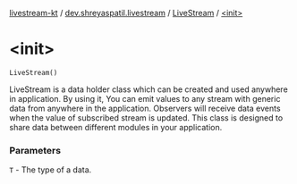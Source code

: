 [livestream-kt](../../index.md) / [dev.shreyaspatil.livestream](../index.md) / [LiveStream](index.md) / [&lt;init&gt;](./-init-.md)

# &lt;init&gt;

`LiveStream()`

LiveStream is a data holder class which can be created and used anywhere in application.
By using it, You can emit values to any stream with generic data from anywhere in the application.
Observers will receive data events when the value of subscribed stream is updated.
This class is designed to share data between different modules in your application.

### Parameters

`T` - The type of a data.